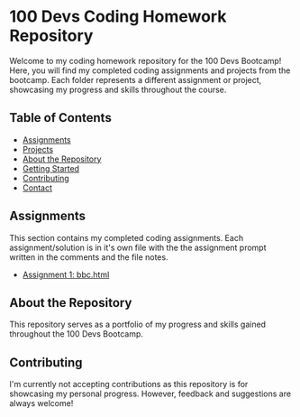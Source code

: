 # 100 Devs Coding Homework Repository

Welcome to my coding homework repository for the 100 Devs Bootcamp! Here, you will find my completed coding assignments and projects from the bootcamp. Each folder represents a different assignment or project, showcasing my progress and skills throughout the course.

## Table of Contents

- [Assignments](#assignments)
- [Projects](#projects)
- [About the Repository](#about-the-repository)
- [Getting Started](#getting-started)
- [Contributing](#contributing)
- [Contact](#contact)

## Assignments

This section contains my completed coding assignments. Each assignment/solution is in it's own file with the the assignment prompt written in the comments and the file notes. 

- [Assignment 1: bbc.html](https://github.com/raisa-d/100Devs/blob/671e314aec4bd1427f1e49c1d9005b22e89147bd/Assignment%201%3A%20bbc.html)

## About the Repository

This repository serves as a portfolio of my progress and skills gained throughout the 100 Devs Bootcamp. 

## Contributing

I'm currently not accepting contributions as this repository is for showcasing my personal progress. However, feedback and suggestions are always welcome!
